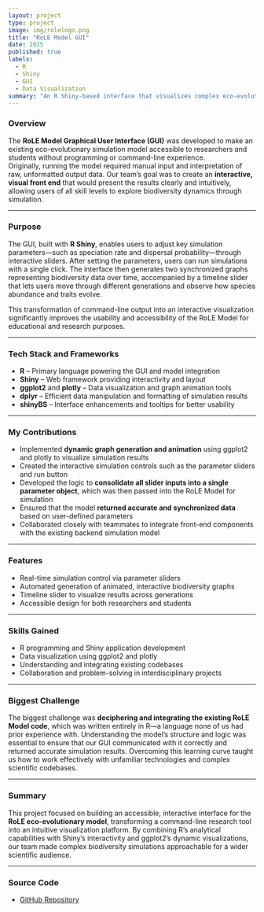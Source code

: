 ```yaml
---
layout: project
type: project
image: img/rolelogo.png
title: "RoLE Model GUI"
date: 2025
published: true
labels:
  - R
  - Shiny
  - GUI
  - Data Visualization
summary: "An R Shiny-based interface that visualizes complex eco-evolutionary simulations from the RoLE Model"
---
```


### Overview
The **RoLE Model Graphical User Interface (GUI)** was developed to make an existing eco-evolutionary simulation model accessible to researchers and students without programming or command-line experience.  
Originally, running the model required manual input and interpretation of raw, unformatted output data. Our team’s goal was to create an **interactive, visual front end** that would present the results clearly and intuitively, allowing users of all skill levels to explore biodiversity dynamics through simulation.

---

### Purpose
The GUI, built with **R Shiny**, enables users to adjust key simulation parameters—such as speciation rate and dispersal probability—through interactive sliders. After setting the parameters, users can run simulations with a single click. The interface then generates two synchronized graphs representing biodiversity data over time, accompanied by a timeline slider that lets users move through different generations and observe how species abundance and traits evolve.

This transformation of command-line output into an interactive visualization significantly improves the usability and accessibility of the RoLE Model for educational and research purposes.

---

### Tech Stack and Frameworks
- **R** – Primary language powering the GUI and model integration  
- **Shiny** – Web framework providing interactivity and layout  
- **ggplot2** and **plotly** – Data visualization and graph animation tools  
- **dplyr** – Efficient data manipulation and formatting of simulation results  
- **shinyBS** – Interface enhancements and tooltips for better usability  

---

### My Contributions
- Implemented **dynamic graph generation and animation** using ggplot2 and plotly to visualize simulation results
- Created the interactive simulation controls such as the parameter sliders and run button
- Developed the logic to **consolidate all slider inputs into a single parameter object**, which was then passed into the RoLE Model for simulation  
- Ensured that the model **returned accurate and synchronized data** based on user-defined parameters  
- Collaborated closely with teammates to integrate front-end components with the existing backend simulation model  

---

### Features
- Real-time simulation control via parameter sliders  
- Automated generation of animated, interactive biodiversity graphs  
- Timeline slider to visualize results across generations  
- Accessible design for both researchers and students  

---

### Skills Gained
- R programming and Shiny application development  
- Data visualization using ggplot2 and plotly  
- Understanding and integrating existing codebases  
- Collaboration and problem-solving in interdisciplinary projects  

---

### Biggest Challenge
The biggest challenge was **deciphering and integrating the existing RoLE Model code**, which was written entirely in R—a language none of us had prior experience with. Understanding the model’s structure and logic was essential to ensure that our GUI communicated with it correctly and returned accurate simulation results. Overcoming this learning curve taught us how to work effectively with unfamiliar technologies and complex scientific codebases.

---

### Summary
This project focused on building an accessible, interactive interface for the **RoLE eco-evolutionary model**, transforming a command-line research tool into an intuitive visualization platform. By combining R’s analytical capabilities with Shiny’s interactivity and ggplot2’s dynamic visualizations, our team made complex biodiversity simulations approachable for a wider scientific audience.

---

### Source Code
- [GitHub Repository](https://github.com/role-model/roleShiny/tree/dev-prayag-das)
